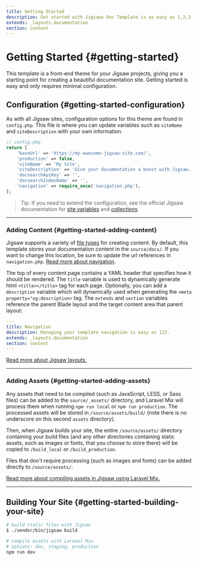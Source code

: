 ```yaml
---
title: Getting Started
description: Get started with Jigsaws Doc Template is as easy as 1,2,3.
extends: _layouts.documentation
section: content
---
```


# Getting Started {#getting-started}

This template is a front-end theme for your Jigsaw projects, giving you a starting point for creating a beautiful documentation site. Getting started is easy and only requires minimal configuration.

## Configuration {#getting-started-configuration}

As with all Jigsaw sites, configuration options for this theme are found in `config.php`. This file is where you can update variables such as `siteName` and `siteDescription` with your own information.

```php
// config.php
return [
    'baseUrl' => 'https://my-awesome-jigsaw-site.com/',
    'production' => false,
    'siteName' => 'My Site',
    'siteDescription' => 'Give your documentation a boost with Jigsaw.',
    'docsearchApiKey' => '',
    'docsearchIndexName' => '',
    'navigation' => require_once('navigation.php'),
];
```

> Tip: If you need to extend the configuration, see the official Jigsaw documentation for [site variables](https://jigsaw.tighten.co/docs/site-variables/) and [collections](https://jigsaw.tighten.co/docs/collections/).

---

### Adding Content {#getting-started-adding-content}

Jigsaw supports a variety of [file types](http://jigsaw.tighten.co/docs/content-other-file-types/) for creating content. By default, this template stores your documentation content in the `source/docs/`. If you want to change this location, be sure to update the url references in `navigation.php`. [Read more about navigation](/docs/navigation).

The top of every content page contains a YAML header that specifies how it should be rendered. The `title` variable is used to dynamically generate html `<title></title>` tag for each page. Optionally, you can add a `description` variable which will dynamically used when generating the `<meta property="og:description>` tag. The `extends` and `section` variables reference the parent Blade layout and the target content area that parent layout:

```yaml
---
title: Navigation
description: Managing your template navigation is easy as 123.
extends: _layouts.documentation
section: content
---
```

[Read more about Jigsaw layouts.](/docs/extending)

---

### Adding Assets {#getting-started-adding-assets}

Any assets that need to be compiled (such as JavaScript, LESS, or Sass files) can be added to the `source/_assets/` directory, and Laravel Mix will process them when running `npm run local` or `npm run production`. The processed assets will be stored in `/source/assets/build/` (note there is no underscore on this second `assets` directory).

Then, when Jigsaw builds your site, the entire `/source/assets/` directory containing your build files (and any other directories containing static assets, such as images or fonts, that you choose to store there) will be copied to `/build_local` or `/build_production`.

Files that don't require processing (such as images and fonts) can be added directly to `/source/assets/`.

[Read more about compiling assets in Jigsaw using Laravel Mix.](http://jigsaw.tighten.co/docs/compiling-assets/)

---

## Building Your Site {#getting-started-building-your-site}

```bash
# build static files with Jigsaw
$ ./vendor/bin/jigsaw build

# compile assets with Laravel Mix
# options: dev, staging, production
npm run dev
```
